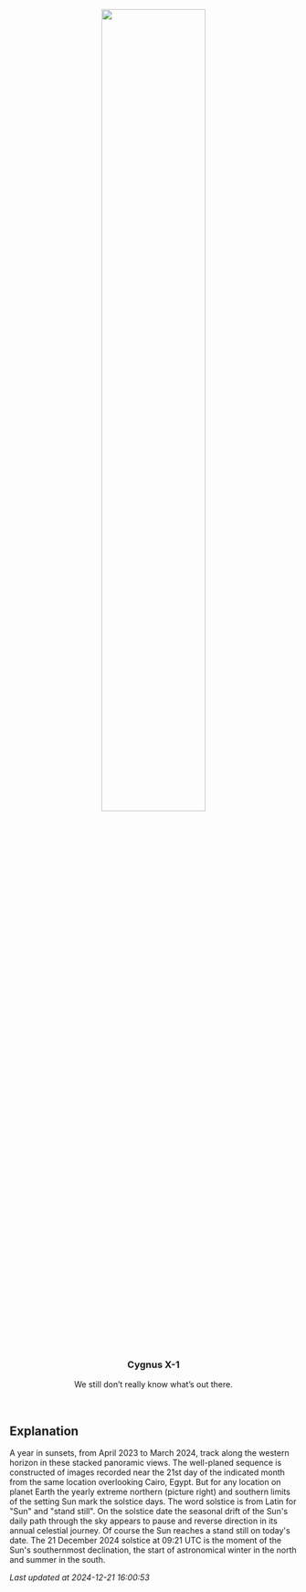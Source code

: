 <p align='center'>
    <img src='https://apod.nasa.gov/apod/image/2412/SunsetYearOmar800.jpg' width='60%' />
    <h3 align="center">Cygnus X-1</h3>
    <p align="center">We still don’t really know what’s out there.</p>
</p>
<br/>

Explanation
--
A year in sunsets, from April 2023 to March 2024, track along the western horizon in these stacked panoramic views. The well-planed sequence is constructed of images recorded near the 21st day of the indicated month from the same location overlooking Cairo, Egypt. But for any location on planet Earth the yearly extreme northern (picture right) and southern limits of the setting Sun mark the solstice days. The word solstice is from Latin for "Sun" and "stand still". On the solstice date the seasonal drift of the Sun's daily path through the sky appears to pause and reverse direction in its annual celestial journey. Of course the Sun reaches a stand still on today's date. The 21 December 2024 solstice at 09:21 UTC is the moment of the Sun's southernmost declination, the start of astronomical winter in the north and summer in the south.


*Last updated at 2024-12-21 16:00:53*
